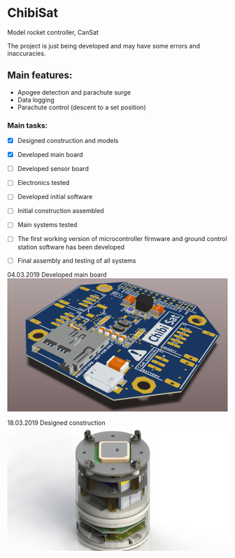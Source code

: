 # ChibiSat
Model rocket controller, CanSat

The project is just being developed and may have some errors and inaccuracies.


## **Main features:**
- Apogee detection and parachute surge
- Data logging
- Parachute control (descent to a set position)



### Main tasks:
- [x] Designed construction and models
- [x] Developed main board
- [ ] Developed sensor board
- [ ] Electronics tested 
- [ ] Developed initial software
- [ ] Initial construction assembled
- [ ] Main systems tested
- [ ] The first working version of microcontroller firmware and ground control station software has been developed
- [ ] Final assembly and testing of all systems





 04.03.2019
Developed main board
![alt text](/PCB/Images/3d_1.jpg)



18.03.2019
Designed construction
![alt text](/PCB/Images/preview.JPG)

